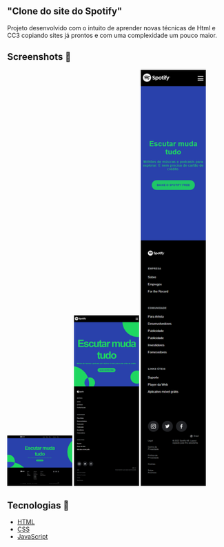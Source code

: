 
<h2 >"Clone do site do Spotify"</h1>

Projeto desenvolvido com o intuito de aprender novas técnicas de Html e CC3 copiando sites já prontos e com uma complexidade um pouco maior.

<h2 >Screenshots 🚀</h2>

<div diplay="flex" align-items="center">
      <img src="/assets/images/desk.png" width="30%" alt="Screenshots Desktop"/>
      <img src="/Assets/images/tb.png" width="30%" alt="Screenshots Tablet"/>
      <img src="/Assets/images/mob.png" width="30%" alt=" Screenshots Mobile"/>
</div>

<h2>Tecnologias 🚀</h2>

- [HTML](https://html.com/)
- [CSS](https://developer.mozilla.org/pt-BR/docs/Web/CSS)
- [JavaScript](https://www.javascript.com/)

